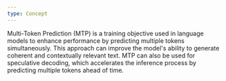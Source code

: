 ```yaml
---
type: Concept
---
```


Multi-Token Prediction (MTP) is a training objective used in language models to enhance performance by predicting multiple tokens simultaneously. This approach can improve the model's ability to generate coherent and contextually relevant text. MTP can also be used for speculative decoding, which accelerates the inference process by predicting multiple tokens ahead of time.